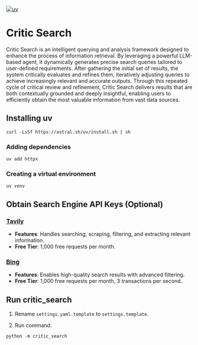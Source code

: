 [![uv](https://img.shields.io/endpoint?url=https://raw.githubusercontent.com/astral-sh/uv/main/assets/badge/v0.json)](https://github.com/astral-sh/uv)

# Critic Search

Critic Search is an intelligent querying and analysis framework designed to enhance the process of information retrieval. By leveraging a powerful LLM-based agent, it dynamically generates precise search queries tailored to user-defined requirements. After gathering the initial set of results, the system critically evaluates and refines them, iteratively adjusting queries to achieve increasingly relevant and accurate outputs. Through this repeated cycle of critical review and refinement, Critic Search delivers results that are both contextually grounded and deeply insightful, enabling users to efficiently obtain the most valuable information from vast data sources.

## Installing uv

`curl -LsSf https://astral.sh/uv/install.sh | sh`

### Adding dependencies

`uv add httpx`

### Creating a virtual environment

`uv venv`

## Obtain Search Engine API Keys (Optional)

### [Tavily](https://app.tavily.com/)
- **Features**: Handles searching, scraping, filtering, and extracting relevant information.  
- **Free Tier**: 1,000 free requests per month.  

### [Bing](https://www.microsoft.com/en-us/bing/apis/bing-web-search-api)
- **Features**: Enables high-quality search results with advanced filtering.  
- **Free Tier**: 1,000 free requests per month, 3 transactions per second.  


## Run critic_search

1. Rename `settings.yaml.template` to `settings.template`.

2. Run command.

```python
python -m critic_search
```